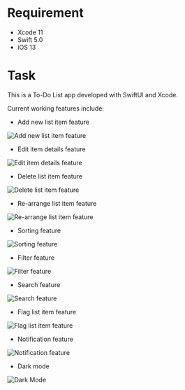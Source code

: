 # Requirement

- Xcode 11
- Swift 5.0
- iOS 13

# Task

This is a To-Do List app developed with SwiftUI and Xcode.

Current working features include:

- Add new list item feature

![Add new list item feature](demo/newTask.gif)

- Edit item details feature

![Edit item details feature](demo/editDetail.gif)

- Delete list item feature

![Delete list item feature](demo/delete.gif)

- Re-arrange list item feature

![Re-arrange list item feature](demo/rearrange.gif)

- Sorting feature

![Sorting feature](demo/sorting.gif)

- Filter feature

![Filter feature](demo/filtering.gif)

- Search feature

![Search feature](demo/search.gif)

- Flag list item feature

![Flag list item feature](demo/flag.gif)

- Notification feature

![Notification  feature](demo/notification.gif)

- Dark mode

![Dark Mode](demo/darkMode.gif)


